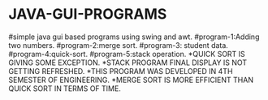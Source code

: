 # JAVA-GUI-PROGRAMS
#simple java gui based programs using swing and awt.
#program-1:Adding two numbers.
#program-2:merge sort.
#program-3: student data. 
#program-4:quick-sort.
#program-5:stack operation.
*QUICK SORT IS GIVING SOME EXCEPTION.
*STACK PROGRAM FINAL DISPLAY IS NOT GETTING REFRESHED.
*THIS PROGRAM WAS DEVELOPED IN 4TH SEMESTER OF ENGINEERING.
*MERGE SORT IS MORE EFFICIENT THAN QUICK SORT IN TERMS OF TIME.
